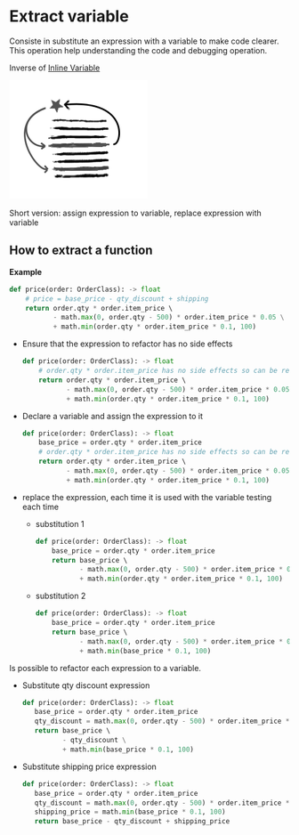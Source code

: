 # Extract variable
Consiste in substitute an expression with a variable to make code clearer.  
This operation help understanding the code and debugging operation.

Inverse of [Inline Variable](../Inline%20variable)

![Schema](./image.png)

Short version: assign expression to variable, replace expression with variable

## How to extract a function

**Example**
```python
def price(order: OrderClass): -> float
    # price = base_price - qty_discount + shipping
    return order.qty * order.item_price \ 
           - math.max(0, order.qty - 500) * order.item_price * 0.05 \
           + math.min(order.qty * order.item_price * 0.1, 100)
```

 * Ensure that the expression to refactor has no side effects
   ```python
   def price(order: OrderClass): -> float
       # order.qty * order.item_price has no side effects so can be refactored
       return order.qty * order.item_price \ 
              - math.max(0, order.qty - 500) * order.item_price * 0.05 \
              + math.min(order.qty * order.item_price * 0.1, 100)
   ```

 * Declare a variable and assign the expression to it
   ```python
   def price(order: OrderClass): -> float
       base_price = order.qty * order.item_price 
       # order.qty * order.item_price has no side effects so can be refactored
       return order.qty * order.item_price \ 
              - math.max(0, order.qty - 500) * order.item_price * 0.05 \
              + math.min(order.qty * order.item_price * 0.1, 100)
   ```
   
 * replace the expression, each time it is used with the variable testing each time 
   * substitution 1
     ```python
     def price(order: OrderClass): -> float
         base_price = order.qty * order.item_price        
         return base_price \ 
                - math.max(0, order.qty - 500) * order.item_price * 0.05 \
                + math.min(order.qty * order.item_price * 0.1, 100)
     ```
   * substitution 2
     ```python
     def price(order: OrderClass): -> float
         base_price = order.qty * order.item_price        
         return base_price \ 
                - math.max(0, order.qty - 500) * order.item_price * 0.05 \
                + math.min(base_price * 0.1, 100)
     ```
   
Is possible to refactor each expression to a variable.

 * Substitute qty discount expression
   ```python
   def price(order: OrderClass): -> float
      base_price = order.qty * order.item_price
      qty_discount = math.max(0, order.qty - 500) * order.item_price * 0.05        
      return base_price \ 
             - qty_discount \
             + math.min(base_price * 0.1, 100)
   ```
   
 * Substitute shipping price expression
   ```python
   def price(order: OrderClass): -> float
      base_price = order.qty * order.item_price
      qty_discount = math.max(0, order.qty - 500) * order.item_price * 0.05      
      shipping_price = math.min(base_price * 0.1, 100)  
      return base_price - qty_discount + shipping_price 
   ```
      